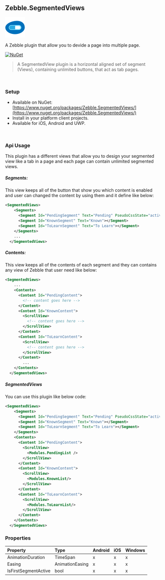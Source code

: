 [logo]: https://raw.githubusercontent.com/Geeksltd/Zebble.SegmentedViews/master/Shared/NuGet/Icon.png "Zebble.SegmentedViews"


## Zebble.SegmentedViews

![logo]

A Zebble plugin that allow you to devide a page into multiple page.


[![NuGet](https://img.shields.io/nuget/v/Zebble.SegmentedViews.svg?label=NuGet)](https://www.nuget.org/packages/Zebble.SegmentedViews/)

> A SegmentedView plugin is a horizontal aligned set of segment (Views), containing unlimited buttons, that act as tab pages.

<br>


### Setup
* Available on NuGet: [https://www.nuget.org/packages/Zebble.SegmentedViews/](https://www.nuget.org/packages/Zebble.SegmentedViews/)
* Install in your platform client projects.
* Available for iOS, Android and UWP.
<br>


### Api Usage
 This plugin has a different views that allow you to design your segmented view like a tab in a page and each page can contain unlimited segmented views.

##### Segments:

This view keeps all of the button that show you which content is enabled and user can changed the content by using them and it define like below:
```xml
<SegmentedViews>
    <Segments>
      <Segment Id="PendingSegment" Text="Pending" PseudoCssState="active"></Segment>
      <Segment Id="KnownSegment" Text="Known"></Segment>
      <Segment Id="ToLearnSegment" Text="To Learn"></Segment>
    </Segments>
    ...
  </SegmentedViews>
```

##### Contents:

This view keeps all of the contents of each segment and they can contains any view of Zebble that user need like below:
```xml
<SegmentedViews>
    ...
    <Contents>
      <Content Id="PendingContent">
        <!-- content goes here -->
      </Content>
      <Content Id="KnownContent">
        <ScrollView>
          <!-- content goes here -->
        </ScrollView>
      </Content>
      <Content Id="ToLearnContent">
        <ScrollView>
          <!-- content goes here -->
        </ScrollView>
      </Content>
        ...
    </Contents>
  </SegmentedViews>
```
##### SegmentedViews
You can use this plugin like below code:
```xml
<SegmentedViews>
    <Segments>
      <Segment Id="PendingSegment" Text="Pending" PseudoCssState="active"></Segment>
      <Segment Id="KnownSegment" Text="Known"></Segment>
      <Segment Id="ToLearnSegment" Text="To Learn"></Segment>
    </Segments>
    <Contents>
      <Content Id="PendingContent">
        <ScrollView>
          <Modules.PendingList />
        </ScrollView>
      </Content>
      <Content Id="KnownContent">
        <ScrollView>
          <Modules.KnownList/>
        </ScrollView>
      </Content>
      <Content Id="ToLearnContent">
        <ScrollView>
          <Modules.ToLearnList/>
        </ScrollView>
      </Content>
    </Contents>
  </SegmentedViews>
```

### Properties
| Property     | Type         | Android | iOS | Windows |
| :----------- | :----------- | :------ | :-- | :------ |
| AnimationDuration            | TimeSpan           | x       | x   | x       |
| Easing            | AnimationEasing           | x       | x   | x       |
| IsFirstSegmentActive            | bool           | x       | x   | x       |
